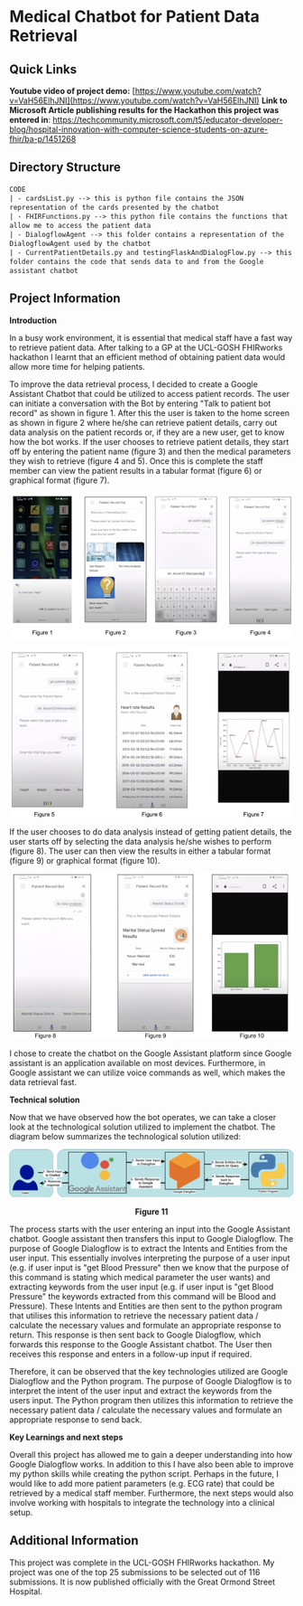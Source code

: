 # Medical Chatbot for Patient Data Retrieval

## Quick Links
**Youtube video of project demo:** [https://www.youtube.com/watch?v=VaH56ElhJNI](https://www.youtube.com/watch?v=VaH56ElhJNI)
**Link to Microsoft Article publishing results for the Hackathon this project was entered in**: https://techcommunity.microsoft.com/t5/educator-developer-blog/hospital-innovation-with-computer-science-students-on-azure-fhir/ba-p/1451268

## Directory Structure
```
CODE
| - cardsList.py --> this is python file contains the JSON representation of the cards presented by the chatbot 
| - FHIRFunctions.py --> this python file contains the functions that allow me to access the patient data
| - DialogflowAgent --> this folder contains a representation of the DialogflowAgent used by the chatbot
| - CurrentPatientDetails.py and testingFlaskAndDialogFlow.py --> this folder contains the code that sends data to and from the Google assistant chatbot
```
## Project Information

**Introduction**

In a busy work environment, it is essential that medical staff have a fast way to retrieve patient data. After talking to a GP at the UCL-GOSH FHIRworks hackathon I learnt that an efficient method of obtaining patient data would allow more time for helping patients.

To improve the data retrieval process, I decided to create a Google Assistant Chatbot that could be utilized to access patient records. The user can initiate a conversation with the Bot by entering &quot;Talk to patient bot record&quot; as shown in figure 1. After this the user is taken to the home screen as shown in figure 2 where he/she can retrieve patient details, carry out data analysis on the patient records or, if they are a new user, get to know how the bot works. If the user chooses to retrieve patient details, they start off by entering the patient name (figure 3) and then the medical parameters they wish to retrieve (figure 4 and 5). Once this is complete the staff member can view the patient results in a tabular format (figure 6) or graphical format (figure 7).

![Screenshot](Picture1.png)

![Screenshot](Picture2.png)

If the user chooses to do data analysis instead of getting patient details, the user starts off by selecting the data analysis he/she wishes to perform (figure 8). The user can then view the results in either a tabular format (figure 9) or graphical format (figure 10).

![Screenshot](Picture3.png)

I chose to create the chatbot on the Google Assistant platform since Google assistant is an application available on most devices. Furthermore, in Google assistant we can utilize voice commands as well, which makes the data retrieval fast.

**Technical solution**

Now that we have observed how the bot operates, we can take a closer look at the technological solution utilized to implement the chatbot. The diagram below summarizes the technological solution utilized:

![Screenshot](Picture4.png)

<p align="center"> <b>Figure 11 </b></p>

The process starts with the user entering an input into the Google Assistant chatbot. Google assistant then transfers this input to Google Dialogflow. The purpose of Google Dialogflow is to extract the Intents and Entities from the user input. This essentially involves interpreting the purpose of a user input (e.g. if user input is &quot;get Blood Pressure&quot; then we know that the purpose of this command is stating which medical parameter the user wants) and extracting keywords from the user input (e.g. if user input is &quot;get Blood Pressure&quot; the keywords extracted from this command will be Blood and Pressure). These Intents and Entities are then sent to the python program that utilises this information to retrieve the necessary patient data / calculate the necessary values and formulate an appropriate response to return. This response is then sent back to Google Dialogflow, which forwards this response to the Google Assistant chatbot. The User then receives this response and enters in a follow-up input if required.

Therefore, it can be observed that the key technologies utilized are Google Dialogflow and the Python program. The purpose of Google Dialogflow is to interpret the intent of the user input and extract the keywords from the users input. The Python program then utilizes this information to retrieve the necessary patient data / calculate the necessary values and formulate an appropriate response to send back.

**Key Learnings and next steps**

Overall this project has allowed me to gain a deeper understanding into how Google Dialogflow works. In addition to this I have also been able to improve my python skills while creating the python script. Perhaps in the future, I would like to add more patient parameters (e.g. ECG rate) that could be retrieved by a medical staff member. Furthermore, the next steps would also involve working with hospitals to integrate the technology into a clinical setup.


## Additional Information
This project was complete in the UCL-GOSH FHIRworks hackathon. My project was one of the top 25 submissions to be selected out of 116 submissions. It is now published officially with the Great Ormond Street Hospital.
